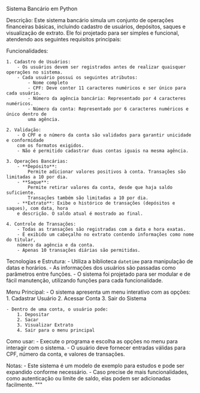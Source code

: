 Sistema Bancário em Python

Descrição:
    Este sistema bancário simula um conjunto de operações financeiras básicas,
    incluindo cadastro de usuários, depósitos, saques e visualização de extrato.
    Ele foi projetado para ser simples e funcional, atendendo aos seguintes requisitos
    principais:

Funcionalidades:

    1. Cadastro de Usuários:
        - Os usuários devem ser registrados antes de realizar quaisquer operações no sistema.
        - Cada usuário possui os seguintes atributos:
            - Nome completo
            - CPF: Deve conter 11 caracteres numéricos e ser único para cada usuário.
            - Número da agência bancária: Representado por 4 caracteres numéricos.
            - Número da conta: Representado por 6 caracteres numéricos e único dentro de
            uma agência.

    2. Validação:
        - O CPF e o número da conta são validados para garantir unicidade e conformidade
        com os formatos exigidos.
        - Não é permitido cadastrar duas contas iguais na mesma agência.

    3. Operações Bancárias:
        - **Depósito**:
            Permite adicionar valores positivos à conta. Transações são limitadas a 10 por dia.
        - **Saque**:
            Permite retirar valores da conta, desde que haja saldo suficiente.
            Transações também são limitadas a 10 por dia.
        - **Extrato**: Exibe o histórico de transações (depósitos e saques), com data, hora
        e descrição. O saldo atual é mostrado ao final.

    4. Controle de Transações:
        - Todas as transações são registradas com a data e hora exatas.
        - É exibido um cabeçalho no extrato contendo informações como nome do titular,
        número da agência e da conta.
        - Apenas 10 transações diárias são permitidas.

Tecnologias e Estrutura:
    - Utiliza a biblioteca `datetime` para manipulação de datas e horários.
    - As informações dos usuários são passadas como parâmetros entre funções.
    - O sistema foi projetado para ser modular e de fácil manutenção, utilizando funções
    para cada funcionalidade.

Menu Principal:
    - O sistema apresenta um menu interativo com as opções:
        1. Cadastrar Usuário
        2. Acessar Conta
        3. Sair do Sistema

    - Dentro de uma conta, o usuário pode:
        1. Depositar
        2. Sacar
        3. Visualizar Extrato
        4. Sair para o menu principal

Como usar:
    - Execute o programa e escolha as opções no menu para interagir com o sistema.
    - O usuário deve fornecer entradas válidas para CPF, número da conta, e valores de
    transações.

Notas:
    - Este sistema é um modelo de exemplo para estudos e pode ser expandido conforme
    necessário.
    - Caso precise de mais funcionalidades, como autenticação ou limite de saldo, elas podem
     ser adicionadas facilmente.
"""
